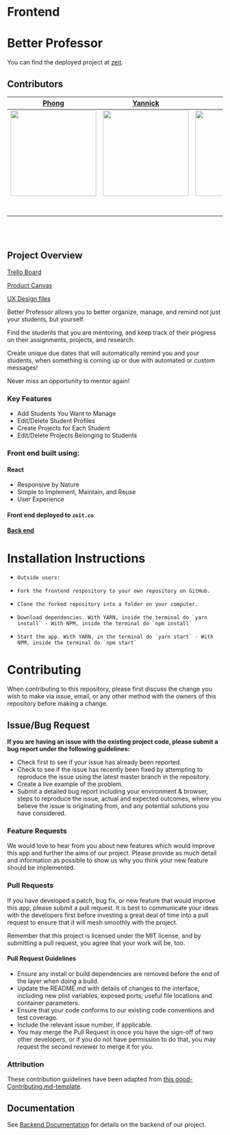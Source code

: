 # Frontend

# Better Professor

You can find the deployed project at [zeit](http://betterprofessor.now.sh).

## Contributors

|                                       [Phong](https://github.com/PHONGdotTech)                                        |                                       [Yannick](https://github.com/YaniWessi)                                        |                                       [Naomi](https://github.com/naomi121)                                        |                                       [Devin](https://github.com/Devin44G)                                        |  |
| :-----------------------------------------------------------------------------------------------------------: | :-----------------------------------------------------------------------------------------------------------: | :-----------------------------------------------------------------------------------------------------------: | :-----------------------------------------------------------------------------------------------------------: | :-----------------------------------------------------------------------------------------------------------: |
|                      [<img src="https://www.dalesjewelers.com/wp-content/uploads/2018/10/placeholder-silhouette-male.png" width = "200" />](https://github.com/)                       |                      [<img src="https://www.dalesjewelers.com/wp-content/uploads/2018/10/placeholder-silhouette-male.png" width = "200" />](https://github.com/)                       |                      [<img src="https://www.dalesjewelers.com/wp-content/uploads/2018/10/placeholder-silhouette-female.png" width = "200" />](https://github.com/)                       |                      [<img src="https://www.dalesjewelers.com/wp-content/uploads/2018/10/placeholder-silhouette-male.png" width = "200" />](https://github.com/)                       |
|                 [<img src="https://github.com/favicon.ico" width="15"> ](https://github.com/PHONGdotTech)                 |            [<img src="https://github.com/favicon.ico" width="15"> ](https://github.com/YaniWessi)             |           [<img src="https://github.com/favicon.ico" width="15"> ](https://github.com/naomi121)            |          [<img src="https://github.com/favicon.ico" width="15"> ](https://github.com/Devin44G)           |
| [ <img src="https://static.licdn.com/sc/h/al2o9zrvru7aqj8e1x2rzsrca" width="15"> ](https://www.linkedin.com/) | [ <img src="https://static.licdn.com/sc/h/al2o9zrvru7aqj8e1x2rzsrca" width="15"> ](https://www.linkedin.com/) | [ <img src="https://static.licdn.com/sc/h/al2o9zrvru7aqj8e1x2rzsrca" width="15"> ](https://www.linkedin.com/) | [ <img src="https://static.licdn.com/sc/h/al2o9zrvru7aqj8e1x2rzsrca" width="15"> ](https://www.linkedin.com/) |

<br>
<br>

## Project Overview

[Trello Board](https://trello.com/b/gSagpknA/bw-betterprofessor)

[Product Canvas](https://docs.google.com/document/d/11IP7PEx40VNRC6iLOA4pxghqqffsGxU11U_mqsxlfd4/edit)

[UX Design files](https://www.figma.com/file/2L2t68RkLUCqe0TAyxu1ML/Better-Professor-App?node-id=240%3A13)

Better Professor allows you to better organize, manage, and remind not just your students, but yourself.

Find the students that you are mentoring, and keep track of their progress on their assignments, projects, and research.

Create unique due dates that will automatically remind you and your students, when something is coming up or due with automated or custom messages!

Never miss an opportunity to mentor again!


### Key Features

-    Add Students You Want to Manage
-    Edit/Delete Student Profiles
-    Create Projects for Each Student
-    Edit/Delete Projects Belonging to Students

### Front end built using:

#### React

-    Responsive by Nature
-    Simple to Implement, Maintain, and Reuse
-    User Experience

#### Front end deployed to `zeit.co`

#### [Back end](https://github.com/bw-better-professor/backend)

#  Installation Instructions

-     Outside users:
-     Fork the frontend respository to your own repository on GitHub.
-     Clone the forked repository into a folder on your computer.
-     Download dependencies. With YARN, inside the terminal do `yarn install` - With NPM, inside the terminal do `npm install`
-     Start the app. With YARN, in the terminal do `yarn start` - With NPM, inside the terminal do `npm start`

# Contributing

When contributing to this repository, please first discuss the change you wish to make via issue, email, or any other method with the owners of this repository before making a change.

## Issue/Bug Request
   
 **If you are having an issue with the existing project code, please submit a bug report under the following guidelines:**
 - Check first to see if your issue has already been reported.
 - Check to see if the issue has recently been fixed by attempting to reproduce the issue using the latest master branch in the repository.
 - Create a live example of the problem.
 - Submit a detailed bug report including your environment & browser, steps to reproduce the issue, actual and expected outcomes,  where you believe the issue is originating from, and any potential solutions you have considered.

### Feature Requests

We would love to hear from you about new features which would improve this app and further the aims of our project. Please provide as much detail and information as possible to show us why you think your new feature should be implemented.

### Pull Requests

If you have developed a patch, bug fix, or new feature that would improve this app, please submit a pull request. It is best to communicate your ideas with the developers first before investing a great deal of time into a pull request to ensure that it will mesh smoothly with the project.

Remember that this project is licensed under the MIT license, and by submitting a pull request, you agree that your work will be, too.

#### Pull Request Guidelines

- Ensure any install or build dependencies are removed before the end of the layer when doing a build.
- Update the README.md with details of changes to the interface, including new plist variables, exposed ports, useful file locations and container parameters.
- Ensure that your code conforms to our existing code conventions and test coverage.
- Include the relevant issue number, if applicable.
- You may merge the Pull Request in once you have the sign-off of two other developers, or if you do not have permission to do that, you may request the second reviewer to merge it for you.

### Attribution

These contribution guidelines have been adapted from [this good-Contributing.md-template](https://gist.github.com/PurpleBooth/b24679402957c63ec426).

## Documentation

See [Backend Documentation](https://betterprofessor25.herokuapp.com/docs/) for details on the backend of our project.

